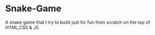 # Snake-Game
A snake game that I try to build just for  fun from scratch on the top of HTML,CSS &amp; JS  
